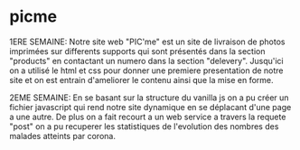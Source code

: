 # picme
1ERE SEMAINE:
       Notre site web "PIC'me" est un site de livraison de photos imprimées
 sur differents supports qui sont présentés dans la section "products" 
en contactant un numero dans la section "delevery".
Jusqu'ici on a utilisé le html et css pour donner une premiere presentation
 de notre site et on est entrain d'ameliorer le contenu ainsi que la mise 
en forme.

2EME SEMAINE:
       En se basant sur la structure du vanilla js on a pu créer un fichier 
javascript qui rend notre site dynamique en se déplacant d'une page a une autre.
De plus on a fait recourt a un web service a travers la requete "post" on a 
pu recuperer les statistiques de l'evolution des nombres des malades 
atteints par corona.
